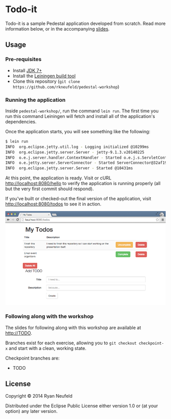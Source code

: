 # Todo-it

Todo-it is a sample Pedestal application developed from scratch. Read more information below, or in the accompanying [slides](TODO).

## Usage

### Pre-requisites

* Install [JDK 7+](http://bit.ly/java-download)
* Install the [Leiningen build tool](http://leiningen.org/#install)
* Clone this repository (`git clone https://github.com/rkneufeld/pedestal-workshop`)

### Running the application

Inside `pedestal-workshop/`, run the command `lein run`. The first
time you run this command Leiningen will fetch and install all of the
application's dependencies.

Once the application starts, you will see something like the following:

```sh
$ lein run
INFO  org.eclipse.jetty.util.log - Logging initialized @10299ms
INFO  org.eclipse.jetty.server.Server - jetty-9.1.3.v20140225
INFO  o.e.j.server.handler.ContextHandler - Started o.e.j.s.ServletContextHandler@6d0433ee{/,null,AVAILABLE}
INFO  o.e.jetty.server.ServerConnector - Started ServerConnector@32af198c{HTTP/1.1}{0.0.0.0:8080}
INFO  org.eclipse.jetty.server.Server - Started @10431ms
```

At this point, the application is ready. Visit or cURL
<http://localhost:8080/hello> to verify the application is running
properly (all but the very first commit should respond).

If you've built or checked-out the final version of the application, visit <http://localhost:8080/todos> to see it in action.

![Screenshot of the finished application](screenshot.png)

### Following along with the workshop

The slides for following along with this workshop are available at <http://TODO>.

Branches exist for each exercise, allowing you to `git checkout
checkpoint-x` and start with a clean, working state.

Checkpoint branches are:

* TODO

## License

Copyright © 2014 Ryan Neufeld

Distributed under the Eclipse Public License either version 1.0 or (at
your option) any later version.
